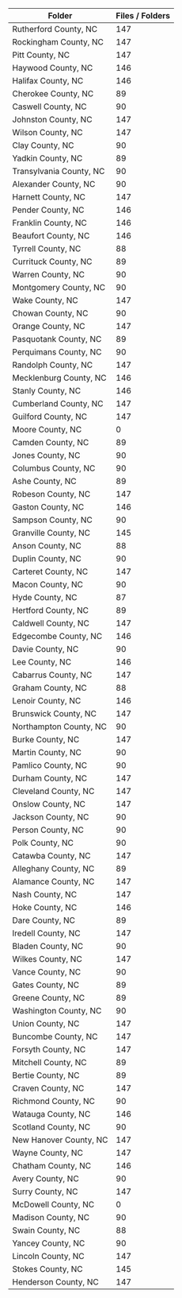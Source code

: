 | Folder                  |   Files / Folders |
|-------------------------|-------------------|
| Rutherford County, NC   |               147 |
| Rockingham County, NC   |               147 |
| Pitt County, NC         |               147 |
| Haywood County, NC      |               146 |
| Halifax County, NC      |               146 |
| Cherokee County, NC     |                89 |
| Caswell County, NC      |                90 |
| Johnston County, NC     |               147 |
| Wilson County, NC       |               147 |
| Clay County, NC         |                90 |
| Yadkin County, NC       |                89 |
| Transylvania County, NC |                90 |
| Alexander County, NC    |                90 |
| Harnett County, NC      |               147 |
| Pender County, NC       |               146 |
| Franklin County, NC     |               146 |
| Beaufort County, NC     |               146 |
| Tyrrell County, NC      |                88 |
| Currituck County, NC    |                89 |
| Warren County, NC       |                90 |
| Montgomery County, NC   |                90 |
| Wake County, NC         |               147 |
| Chowan County, NC       |                90 |
| Orange County, NC       |               147 |
| Pasquotank County, NC   |                89 |
| Perquimans County, NC   |                90 |
| Randolph County, NC     |               147 |
| Mecklenburg County, NC  |               146 |
| Stanly County, NC       |               146 |
| Cumberland County, NC   |               147 |
| Guilford County, NC     |               147 |
| Moore County, NC        |                 0 |
| Camden County, NC       |                89 |
| Jones County, NC        |                90 |
| Columbus County, NC     |                90 |
| Ashe County, NC         |                89 |
| Robeson County, NC      |               147 |
| Gaston County, NC       |               146 |
| Sampson County, NC      |                90 |
| Granville County, NC    |               145 |
| Anson County, NC        |                88 |
| Duplin County, NC       |                90 |
| Carteret County, NC     |               147 |
| Macon County, NC        |                90 |
| Hyde County, NC         |                87 |
| Hertford County, NC     |                89 |
| Caldwell County, NC     |               147 |
| Edgecombe County, NC    |               146 |
| Davie County, NC        |                90 |
| Lee County, NC          |               146 |
| Cabarrus County, NC     |               147 |
| Graham County, NC       |                88 |
| Lenoir County, NC       |               146 |
| Brunswick County, NC    |               147 |
| Northampton County, NC  |                90 |
| Burke County, NC        |               147 |
| Martin County, NC       |                90 |
| Pamlico County, NC      |                90 |
| Durham County, NC       |               147 |
| Cleveland County, NC    |               147 |
| Onslow County, NC       |               147 |
| Jackson County, NC      |                90 |
| Person County, NC       |                90 |
| Polk County, NC         |                90 |
| Catawba County, NC      |               147 |
| Alleghany County, NC    |                89 |
| Alamance County, NC     |               147 |
| Nash County, NC         |               147 |
| Hoke County, NC         |               146 |
| Dare County, NC         |                89 |
| Iredell County, NC      |               147 |
| Bladen County, NC       |                90 |
| Wilkes County, NC       |               147 |
| Vance County, NC        |                90 |
| Gates County, NC        |                89 |
| Greene County, NC       |                89 |
| Washington County, NC   |                90 |
| Union County, NC        |               147 |
| Buncombe County, NC     |               147 |
| Forsyth County, NC      |               147 |
| Mitchell County, NC     |                89 |
| Bertie County, NC       |                89 |
| Craven County, NC       |               147 |
| Richmond County, NC     |                90 |
| Watauga County, NC      |               146 |
| Scotland County, NC     |                90 |
| New Hanover County, NC  |               147 |
| Wayne County, NC        |               147 |
| Chatham County, NC      |               146 |
| Avery County, NC        |                90 |
| Surry County, NC        |               147 |
| McDowell County, NC     |                 0 |
| Madison County, NC      |                90 |
| Swain County, NC        |                88 |
| Yancey County, NC       |                90 |
| Lincoln County, NC      |               147 |
| Stokes County, NC       |               145 |
| Henderson County, NC    |               147 |